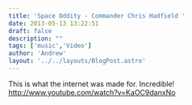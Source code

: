 ```yaml
---
title: 'Space Oddity - Commander Chris Hadfield '
date: 2013-05-13 13:22:51
draft: false
description: ""
tags: ['music','Video']
author: 'Andrew'
layout: '../../layouts/BlogPost.astro'
---
```


This is what the internet was made for. Incredible! http://www.youtube.com/watch?v=KaOC9danxNo
